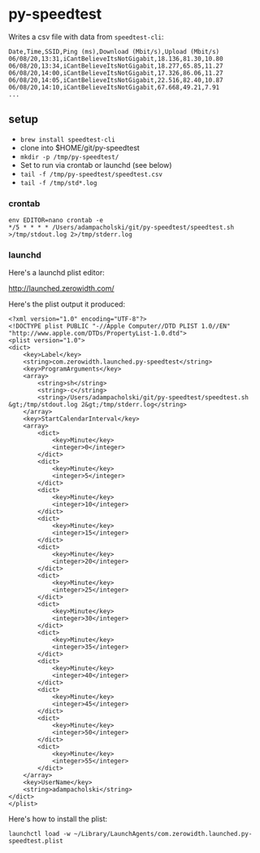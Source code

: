 # py-speedtest

Writes a csv file with data from `speedtest-cli`:
```
Date,Time,SSID,Ping (ms),Download (Mbit/s),Upload (Mbit/s)
06/08/20,13:31,iCantBelieveItsNotGigabit,18.136,81.30,10.80
06/08/20,13:34,iCantBelieveItsNotGigabit,18.277,65.85,11.27
06/08/20,14:00,iCantBelieveItsNotGigabit,17.326,86.06,11.27
06/08/20,14:05,iCantBelieveItsNotGigabit,22.516,82.40,10.87
06/08/20,14:10,iCantBelieveItsNotGigabit,67.668,49.21,7.91
...
```

## setup
- `brew install speedtest-cli`
- clone into \$HOME/git/py-speedtest
- `mkdir -p /tmp/py-speedtest/`
- Set to run via crontab or launchd (see below)
- `tail -f /tmp/py-speedtest/speedtest.csv`
- `tail -f /tmp/std*.log`

### crontab

```
env EDITOR=nano crontab -e
*/5 * * * * /Users/adampacholski/git/py-speedtest/speedtest.sh >/tmp/stdout.log 2>/tmp/stderr.log
```

### launchd

Here's a launchd plist editor:

http://launched.zerowidth.com/

Here's the plist output it produced:

```
<?xml version="1.0" encoding="UTF-8"?>
<!DOCTYPE plist PUBLIC "-//Apple Computer//DTD PLIST 1.0//EN" "http://www.apple.com/DTDs/PropertyList-1.0.dtd">
<plist version="1.0">
<dict>
	<key>Label</key>
	<string>com.zerowidth.launched.py-speedtest</string>
	<key>ProgramArguments</key>
	<array>
		<string>sh</string>
		<string>-c</string>
		<string>/Users/adampacholski/git/py-speedtest/speedtest.sh &gt;/tmp/stdout.log 2&gt;/tmp/stderr.log</string>
	</array>
	<key>StartCalendarInterval</key>
	<array>
		<dict>
			<key>Minute</key>
			<integer>0</integer>
		</dict>
		<dict>
			<key>Minute</key>
			<integer>5</integer>
		</dict>
		<dict>
			<key>Minute</key>
			<integer>10</integer>
		</dict>
		<dict>
			<key>Minute</key>
			<integer>15</integer>
		</dict>
		<dict>
			<key>Minute</key>
			<integer>20</integer>
		</dict>
		<dict>
			<key>Minute</key>
			<integer>25</integer>
		</dict>
		<dict>
			<key>Minute</key>
			<integer>30</integer>
		</dict>
		<dict>
			<key>Minute</key>
			<integer>35</integer>
		</dict>
		<dict>
			<key>Minute</key>
			<integer>40</integer>
		</dict>
		<dict>
			<key>Minute</key>
			<integer>45</integer>
		</dict>
		<dict>
			<key>Minute</key>
			<integer>50</integer>
		</dict>
		<dict>
			<key>Minute</key>
			<integer>55</integer>
		</dict>
	</array>
	<key>UserName</key>
	<string>adampacholski</string>
</dict>
</plist>
```

Here's how to install the plist:

```
launchctl load -w ~/Library/LaunchAgents/com.zerowidth.launched.py-speedtest.plist
```
